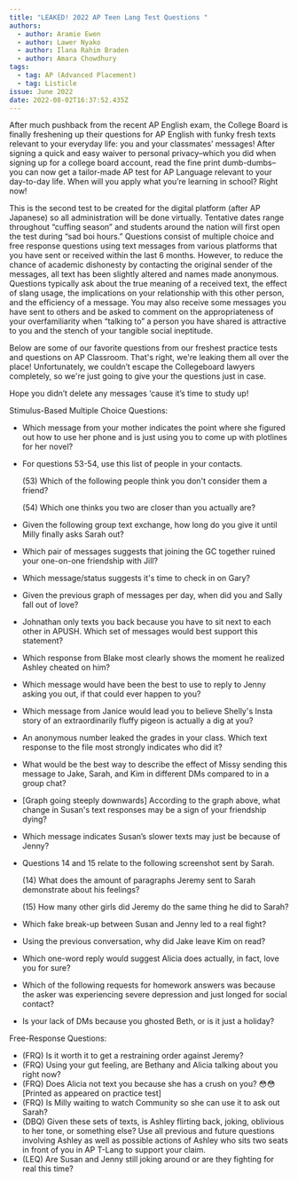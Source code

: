 ```yaml
---
title: "LEAKED! 2022 AP Teen Lang Test Questions "
authors:
  - author: Aramie Ewen
  - author: Lawer Nyako
  - author: Ilana Rahim Braden
  - author: Amara Chowdhury
tags:
  - tag: AP (Advanced Placement)
  - tag: Listicle
issue: June 2022
date: 2022-08-02T16:37:52.435Z
---
```

<!--StartFragment-->

After much pushback from the recent AP English exam, the College Board is finally freshening up their questions for AP English with funky fresh texts relevant to your everyday life: you and your classmates’ messages! After signing a quick and easy waiver to personal privacy–which you did when signing up for a college board account, read the fine print dumb-dumbs–you can now get a tailor-made AP test for AP Language relevant to your day-to-day life. When will you apply what you’re learning in school? Right now! 

This is the second test to be created for the digital platform (after AP Japanese) so all administration will be done virtually. Tentative dates range throughout “cuffing season” and students around the nation will first open the test during “sad boi hours.” Questions consist of multiple choice and free response questions using text messages from various platforms that you have sent or received within the last 6 months. However, to reduce the chance of academic dishonesty by contacting the original sender of the messages, all text has been slightly altered and names made anonymous. Questions typically ask about the true meaning of a received text, the effect of slang usage, the implications on your relationship with this other person, and the efficiency of a message. You may also receive some messages you have sent to others and be asked to comment on the appropriateness of your overfamiliarity when “talking to” a person you have shared is attractive to you and the stench of your tangible social ineptitude.

Below are some of our favorite questions from our freshest practice tests and questions on AP Classroom. That's right, we're leaking them all over the place! Unfortunately, we couldn’t escape the Collegeboard lawyers completely, so we're just going to give your the questions just in case. 

Hope you didn’t delete any messages ‘cause it’s time to study up!

Stimulus-Based Multiple Choice Questions:

* Which message from your mother indicates the point where she figured out how to use her phone and is just using you to come up with plotlines for her novel?
* For questions 53-54, use this list of people in your contacts.

  (53) Which of the following people think you don't consider them a friend?

  (54) Which one thinks you two are closer than you actually are? 
* Given the following group text exchange, how long do you give it until Milly finally asks Sarah out?
* Which pair of messages suggests that joining the GC together ruined your one-on-one friendship with Jill? 
* Which message/status suggests it's time to check in on Gary?
* Given the previous graph of messages per day, when did you and Sally fall out of love?
* Johnathan only texts you back because you have to sit next to each other in APUSH. Which set of messages would best support this statement?
* Which response from Blake most clearly shows the moment he realized Ashley cheated on him?
* Which message would have been the best to use to reply to Jenny asking you out, if that could ever happen to you?
* Which message from Janice would lead you to believe Shelly's Insta story of an extraordinarily fluffy pigeon is actually a dig at you? 
* An anonymous number leaked the grades in your class. Which text response to the file most strongly indicates who did it?
* What would be the best way to describe the effect of Missy sending this message to Jake, Sarah, and Kim in different DMs compared to in a group chat?
* \[Graph going steeply downwards] According to the graph above, what change in Susan's text responses may be a sign of your friendship dying?
* Which message indicates Susan’s slower texts may just be because of Jenny?
* Questions 14 and 15 relate to the following screenshot sent by Sarah. 

  (14) What does the amount of paragraphs Jeremy sent to Sarah demonstrate about his feelings?

  (15) How many other girls did Jeremy do the same thing he did to Sarah?
* Which fake break-up between Susan and Jenny led to a real fight?
* Using the previous conversation, why did Jake leave Kim on read?
* Which one-word reply would suggest Alicia does actually, in fact, love you for sure?
* Which of the following requests for homework answers was because the asker was experiencing severe depression and just longed for social contact?
* Is your lack of DMs because you ghosted Beth, or is it just a holiday?

Free-Response Questions:

* (FRQ) Is it worth it to get a restraining order against Jeremy?
* (FRQ) Using your gut feeling, are Bethany and Alicia talking about you right now?
* (FRQ) Does Alicia not text you because she has a crush on you? 😳😳 \[Printed as appeared on practice test]
* (FRQ) Is Milly waiting to watch Community so she can use it to ask out Sarah? 
* (DBQ) Given these sets of texts, is Ashley flirting back, joking, oblivious to her tone, or something else? Use all previous and future questions involving Ashley as well as possible actions of Ashley who sits two seats in front of you in AP T-Lang to support your claim.
* (LEQ) Are Susan and Jenny still joking around or are they fighting for real this time?

<!--EndFragment-->